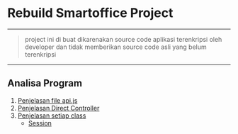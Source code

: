 # Rebuild Smartoffice Project

----------

> project ini di buat dikarenakan source code aplikasi terenkripsi oleh developer dan tidak memberikan source code asli yang belum terenkripsi

----------

## Analisa Program

1. [Penjelasan file api.js](https://github.com/kentoespdam/eo_manual_book/tree/main/api.js/readme.md)
2. [Penjelasan Direct Controller](https://github.com/kentoespdam/eo_manual_book/tree/main/Controller/Direct)
3. [Penjelasan setiap class](http://https://github.com/kentoespdam/eo_manual_book/tree/main#)
    - [Session](https://github.com/kentoespdam/eo_manual_book/tree/main/Controller/Session)
